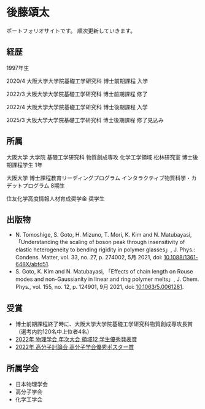 # 後藤頌太
ポートフォリオサイトです。
順次更新していきます。

## 経歴
1997年生

2020/4 大阪大学大学院基礎工学研究科 博士前期課程 入学

2022/3 大阪大学大学院基礎工学研究科 博士前期課程 修了

2022/4 大阪大学大学院基礎工学研究科 博士後期課程 入学

2025/3 大阪大学大学院基礎工学研究科 博士後期課程 修了見込み

## 所属
大阪大学 大学院 基礎工学研究科 物質創成専攻 化学工学領域 松林研究室 博士後期課程学生 1年

大阪大学 博士課程教育リーディングプログラム インタラクティブ物質科学・カデットプログラム 8期生

住友化学高度情報人材育成奨学金 奨学生

## 出版物
- N. Tomoshige, S. Goto, H. Mizuno, T. Mori, K. Kim and N. Matubayasi, 「Understanding the scaling of boson peak through insensitivity of elastic heterogeneity to bending rigidity in polymer glasses」, J. Phys.: Condens. Matter, vol. 33, no. 27, p. 274002, 5月 2021, doi: [10.1088/1361-648X/abfd51](https://doi.org/10.1088/1361-648x/abfd51).
- S. Goto, K. Kim and N. Matubayasi, 「Effects of chain length on Rouse modes and non-Gaussianity in linear and ring polymer melts」, J. Chem. Phys., vol. 155, no. 12, p. 124901, 9月 2021, doi: [10.1063/5.0061281](https://aip.scitation.org/doi/10.1063/5.0061281).

## 受賞
- 博士前期課程終了時に、大阪大学大学院基礎工学研究科物質創成専攻長賞 （選考内約120名中上位者4名）
- [2022年 物理学会 年次大会 領域12  学生優秀発表賞](https://www.jps.or.jp/activities/awards/gakusei/2022a-student-presentation-award.php)
- [2022年 高分子討論会 高分子学会優秀ポスター賞](https://main.spsj.or.jp/tohron/71tohron/posteraward.pdf)

## 所属学会
- 日本物理学会
- 高分子学会
- 化学工学会

